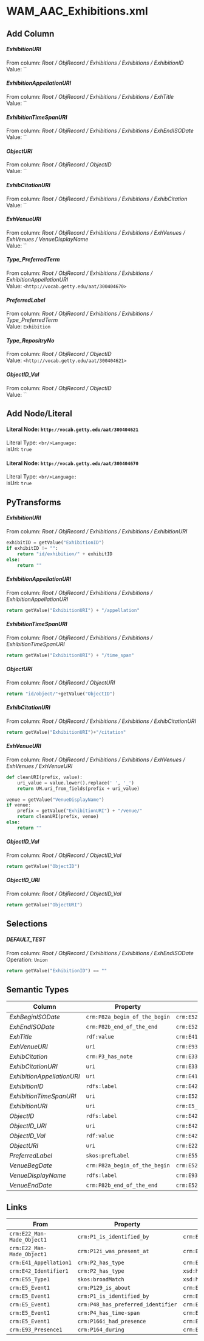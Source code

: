 # WAM_AAC_Exhibitions.xml

## Add Column
#### _ExhibitionURI_
From column: _Root / ObjRecord / Exhibitions / Exhibitions / ExhibitionID_
<br/>Value: ``

#### _ExhibitionAppellationURI_
From column: _Root / ObjRecord / Exhibitions / Exhibitions / ExhTitle_
<br/>Value: ``

#### _ExhibitionTimeSpanURI_
From column: _Root / ObjRecord / Exhibitions / Exhibitions / ExhEndISODate_
<br/>Value: ``

#### _ObjectURI_
From column: _Root / ObjRecord / ObjectID_
<br/>Value: ``

#### _ExhibCitationURI_
From column: _Root / ObjRecord / Exhibitions / Exhibitions / ExhibCitation_
<br/>Value: ``

#### _ExhVenueURI_
From column: _Root / ObjRecord / Exhibitions / Exhibitions / ExhVenues / ExhVenues / VenueDisplayName_
<br/>Value: ``

#### _Type_PreferredTerm_
From column: _Root / ObjRecord / Exhibitions / Exhibitions / ExhibitionAppellationURI_
<br/>Value: `<http://vocab.getty.edu/aat/300404670>`

#### _PreferredLabel_
From column: _Root / ObjRecord / Exhibitions / Exhibitions / Type_PreferredTerm_
<br/>Value: `Exhibition`

#### _Type_RepositryNo_
From column: _Root / ObjRecord / ObjectID_
<br/>Value: `<http://vocab.getty.edu/aat/300404621>`

#### _ObjectID_Val_
From column: _Root / ObjRecord / ObjectID_
<br/>Value: ``


## Add Node/Literal
#### Literal Node: `http://vocab.getty.edu/aat/300404621`
Literal Type: ``
<br/>Language: ``
<br/>isUri: `true`

#### Literal Node: `http://vocab.getty.edu/aat/300404670`
Literal Type: ``
<br/>Language: ``
<br/>isUri: `true`


## PyTransforms
#### _ExhibitionURI_
From column: _Root / ObjRecord / Exhibitions / Exhibitions / ExhibitionURI_
``` python
exhibitID = getValue("ExhibitionID")
if exhibitID != "":
    return "id/exhibition/" + exhibitID
else:
    return ""
```

#### _ExhibitionAppellationURI_
From column: _Root / ObjRecord / Exhibitions / Exhibitions / ExhibitionAppellationURI_
``` python
return getValue("ExhibitionURI") + "/appellation"
```

#### _ExhibitionTimeSpanURI_
From column: _Root / ObjRecord / Exhibitions / Exhibitions / ExhibitionTimeSpanURI_
``` python
return getValue("ExhibitionURI") + "/time_span"
```

#### _ObjectURI_
From column: _Root / ObjRecord / ObjectURI_
``` python
return "id/object/"+getValue("ObjectID")
```

#### _ExhibCitationURI_
From column: _Root / ObjRecord / Exhibitions / Exhibitions / ExhibCitationURI_
``` python
return getValue("ExhibitionURI")+"/citation"
```

#### _ExhVenueURI_
From column: _Root / ObjRecord / Exhibitions / Exhibitions / ExhVenues / ExhVenues / ExhVenueURI_
``` python
def cleanURI(prefix, value):
    uri_value = value.lower().replace(' ', '_')
    return UM.uri_from_fields(prefix + uri_value)

venue = getValue("VenueDisplayName")
if venue:
    prefix = getValue("ExhibitionURI") + "/venue/"
    return cleanURI(prefix, venue)
else:
    return ""
```

#### _ObjectID_Val_
From column: _Root / ObjRecord / ObjectID_Val_
``` python
return getValue("ObjectID")
```

#### _ObjectID_URI_
From column: _Root / ObjRecord / ObjectID_Val_
``` python
return getValue("ObjectURI")
```


## Selections
#### _DEFAULT_TEST_
From column: _Root / ObjRecord / Exhibitions / Exhibitions / ExhEndISODate_
<br>Operation: `Union`
``` python
return getValue("ExhibitionID") == ""
```


## Semantic Types
| Column | Property | Class |
|  ----- | -------- | ----- |
| _ExhBeginISODate_ | `crm:P82a_begin_of_the_begin` | `crm:E52_Time-Span1`|
| _ExhEndISODate_ | `crm:P82b_end_of_the_end` | `crm:E52_Time-Span1`|
| _ExhTitle_ | `rdf:value` | `crm:E41_Appellation1`|
| _ExhVenueURI_ | `uri` | `crm:E93_Presence1`|
| _ExhibCitation_ | `crm:P3_has_note` | `crm:E33_Linguistic_Object1`|
| _ExhibCitationURI_ | `uri` | `crm:E33_Linguistic_Object1`|
| _ExhibitionAppellationURI_ | `uri` | `crm:E41_Appellation1`|
| _ExhibitionID_ | `rdfs:label` | `crm:E42_Identifier2`|
| _ExhibitionTimeSpanURI_ | `uri` | `crm:E52_Time-Span1`|
| _ExhibitionURI_ | `uri` | `crm:E5_Event1`|
| _ObjectID_ | `rdfs:label` | `crm:E42_Identifier1`|
| _ObjectID_URI_ | `uri` | `crm:E42_Identifier1`|
| _ObjectID_Val_ | `rdf:value` | `crm:E42_Identifier1`|
| _ObjectURI_ | `uri` | `crm:E22_Man-Made_Object1`|
| _PreferredLabel_ | `skos:prefLabel` | `crm:E55_Type1`|
| _VenueBegDate_ | `crm:P82a_begin_of_the_begin` | `crm:E52_Time-Span2`|
| _VenueDisplayName_ | `rdfs:label` | `crm:E93_Presence1`|
| _VenueEndDate_ | `crm:P82b_end_of_the_end` | `crm:E52_Time-Span2`|


## Links
| From | Property | To |
|  --- | -------- | ---|
| `crm:E22_Man-Made_Object1` | `crm:P1_is_identified_by` | `crm:E42_Identifier1`|
| `crm:E22_Man-Made_Object1` | `crm:P12i_was_present_at` | `crm:E5_Event1`|
| `crm:E41_Appellation1` | `crm:P2_has_type` | `crm:E55_Type1`|
| `crm:E42_Identifier1` | `crm:P2_has_type` | `xsd:http://vocab.getty.edu/aat/300404621`|
| `crm:E55_Type1` | `skos:broadMatch` | `xsd:http://vocab.getty.edu/aat/300404670`|
| `crm:E5_Event1` | `crm:P129_is_about` | `crm:E33_Linguistic_Object1`|
| `crm:E5_Event1` | `crm:P1_is_identified_by` | `crm:E41_Appellation1`|
| `crm:E5_Event1` | `crm:P48_has_preferred_identifier` | `crm:E42_Identifier2`|
| `crm:E5_Event1` | `crm:P4_has_time-span` | `crm:E52_Time-Span1`|
| `crm:E5_Event1` | `crm:P166i_had_presence` | `crm:E93_Presence1`|
| `crm:E93_Presence1` | `crm:P164_during` | `crm:E52_Time-Span2`|
